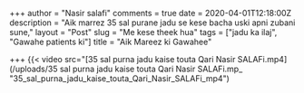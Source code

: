 +++
author = "Nasir salafi"
comments = true
date = 2020-04-01T12:18:00Z
description = "Aik marrez 35 sal purane jadu se kese bacha uski apni zubani sune,"
layout = "Post"
slug = "Me kese theek hua"
tags = ["jadu ka ilaj", "Gawahe patients ki"]
title = "Aik Mareez ki Gawahee"

+++
{{< video src="[35 sal purna jadu kaise touta Qari Nasir SALAFi.mp4](/uploads/35 sal purna jadu kaise touta Qari Nasir SALAFi.mp_ "35_sal_purna_jadu_kaise_touta_Qari_Nasir_SALAFi_mp4")